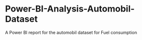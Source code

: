 # Power-BI-Analysis-Automobil-Dataset
A Power BI report for the automobil dataset for Fuel consumption
